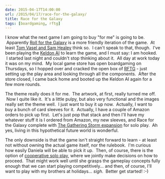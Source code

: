 ```yaml
---
date: 2015-04-17T14:00:00
url: /2015/04/17/race-for-the-galaxy/
title: Race for the Galaxy
tags: [boardgaming, rftg]
---
```


I know what the next game I am going to buy "for me" is going to be.  Apparently <a href="http://boardgamegeek.com/boardgame/132531/roll-galaxy">Roll for the Galaxy</a> is a more friendly iteration of the game.  At least <a href="https://youtu.be/-Z3H0H4WXeU?t=694">Tom Vasel and Sam Healey</a> think so.  I can't speak to that, though.  I've been playing the <a href="http://keldon.net/rftg/">Keldon AI</a> to learn the game, and I must say: I am hooked.  I started last night and couldn't stop thinking about it.  All day at work today it was on my mind.  My local game store has open boardgaming on Thursdays, so I hopped over and cracked the open box of <a href="http://boardgamegeek.com/boardgame/28143/race-galaxy">RFTG</a> - just setting up the play area and looking through all the components.  After the store closed, I came back home and booted up the Keldon AI again for a few more rounds.

The theme really does it for me.  The artwork, at first, really turned me off.  Now I quite like it.  It's a little pulpy, but also very functional and the images really set the theme well.  I just want to buy it up now.  Actually, I want to buy a bunch of card sleeves for it.  Actually, I have a couple of Amazon orders to pick up first.  Let's just pop that stack and then I'll have my whatever stuff it is I ordered from Amazon, my new sleeves, and Race for the Galaxy complete with <a href="http://boardgamegeek.com/boardgameexpansion/34499/race-galaxy-gathering-storm">The Gathering Storm expansion</a> for solo play.  Ah yes, living in this hypothetical future world is wonderful.

The only downside is that the game isn't straight forward to learn - at least not without owning the actual game itself, nor the rulebook.  I'm curious how easily Daniela will be able to pick it up.  Then, of course, there is the option of <a href="https://www.reddit.com/r/boardgames/comments/32tf73/have_you_ever_been_marooned_on_an_island_britain/cqej7t3">cooperative solo play</a>, where we jointly make decisions on how to proceed.  That might work well until she grasps the gameplay concepts fully enough that we can start playing competitively... and then, of course, I'll want to play with my brothers at holidays... *sigh*.  Better get started! :-)